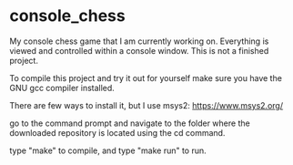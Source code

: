# console_chess
My console chess game that I am currently working on. Everything is viewed and controlled within a console window. This is not a finished project.

To compile this project and try it out for yourself make sure you have the GNU gcc compiler installed.

There are few ways to install it, but I use msys2: https://www.msys2.org/

go to the command prompt and navigate to the folder where the downloaded repository is located using the cd command.

type "make" to compile, and type "make run" to run. 